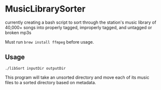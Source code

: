 # MusicLibrarySorter
currently creating a bash script to sort through the station's music library of 40,000+ songs into properly tagged, improperly tagged, and untagged or broken mp3s

Must run `brew install ffmpeg` before usage.

## Usage

`./libSort inputDir outputDir`

This program will take an unsorted directory and move each of its music files to a sorted directory based on metadata.